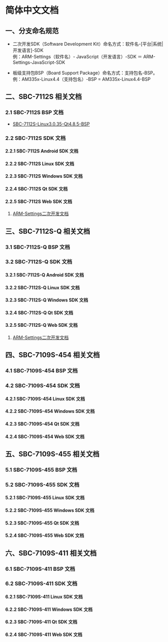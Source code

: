 # 简体中文文档

## 一、分支命名规范

* 二次开发SDK（Software Development Kit）命名方式：软件名-[平台|系统|开发语言]-SDK  
例：ARM-Settings（软件名）- JavaScript（开发语言）-SDK ＝ ARM-Settings-JavaScript-SDK
 

* 板级支持包BSP（Board Support Package）命名方式：支持包名-BSP。  
例：AM335x-Linux4.4（支持包名）-BSP = AM335x-Linux4.4-BSP

## 二、SBC-7112S 相关文档

### 2.1 SBC-7112S BSP 文档

* [SBC-7112S-Linux3.0.35-Qt4.8.5-BSP](https://github.com/AplexOS/zh-cmn-Hans/tree/SBC-7112S-Linux3.0.35-Qt4.8.5-BSP)

### 2.2 SBC-7112S SDK 文档

#### 2.2.1 SBC-7112S Android SDK 文档

#### 2.2.2 SBC-7112S Linux SDK 文档

#### 2.2.3 SBC-7112S Windows SDK 文档

#### 2.2.4 SBC-7112S Qt SDK 文档

#### 2.2.5 SBC-7112S Web SDK 文档

1. [ARM-Settings二次开发文档](https://github.com/AplexOS/zh-cmn-Hans/tree/ARM-Settings-JavaScript-SDK)

## 三、SBC-7112S-Q 相关文档

### 3.1 SBC-7112S-Q BSP 文档

### 3.2 SBC-7112S-Q SDK 文档

#### 3.2.1 SBC-7112S-Q Android SDK 文档

#### 3.2.2 SBC-7112S-Q Linux SDK 文档

#### 3.2.3 SBC-7112S-Q Windows SDK 文档

#### 3.2.4 SBC-7112S-Q Qt SDK 文档

#### 3.2.5 SBC-7112S-Q Web SDK 文档

1. [ARM-Settings二次开发文档](https://github.com/AplexOS/zh-cmn-Hans/tree/ARM-Settings-JavaScript-SDK)

## 四、SBC-7109S-454 相关文档

### 4.1 SBC-7109S-454 BSP 文档

### 4.2 SBC-7109S-454 SDK 文档

#### 4.2.1 SBC-7109S-454 Linux SDK 文档

#### 4.2.2 SBC-7109S-454 Windows SDK 文档

#### 4.2.3 SBC-7109S-454 Qt SDK 文档

#### 4.2.4 SBC-7109S-454 Web SDK 文档


## 五、SBC-7109S-455 相关文档

### 5.1 SBC-7109S-455 BSP 文档

### 5.2 SBC-7109S-455 SDK 文档

#### 5.2.1 SBC-7109S-455 Linux SDK 文档

#### 5.2.2 SBC-7109S-455 Windows SDK 文档

#### 5.2.3 SBC-7109S-455 Qt SDK 文档

#### 5.2.4 SBC-7109S-455 Web SDK 文档


## 六、SBC-7109S-411 相关文档

### 6.1 SBC-7109S-411 BSP 文档

### 6.2 SBC-7109S-411 SDK 文档

#### 6.2.1 SBC-7109S-411 Linux SDK 文档

#### 6.2.2 SBC-7109S-411 Windows SDK 文档

#### 6.2.3 SBC-7109S-411 Qt SDK 文档

#### 6.2.4 SBC-7109S-411 Web SDK 文档


